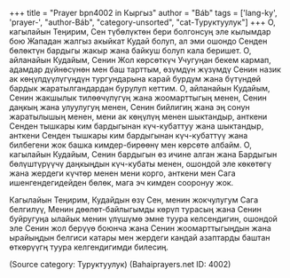 +++
title = "Prayer bpn4002 in Кыргыз"
author = "Báb"
tags = ['lang-ky', 'prayer-', "author-Báb", "category-unsorted", "cat-Туруктуулук"]
+++
О, кагылайын Теңирим, Сен түбөлүктөн бери болгонсуң эле кылымдар бою Жападан жалгыз акыйкат Кудай болуп, ал эми ошондо Сенден бөлөктүн бардыгы жакыр жана байкуш болуп кала беришет. О, айланайын Кудайым, Сенин Жол көрсөткүч Учугуңан бекем кармап, адамдар дүйнөсүнөн мен баш тарттым, өзүмдүн жүзүмдү Сенин назик ак көңүлдүүлүгүңдүн тургундарына карай бурдум жана бүтүндөй бардык жаратылгандардан бурулуп кеттим. О, айланайын Кудайым, Сенин жакшылык тилөөчүлүгүң жана жоомарттыгың менен, Сенин даңкың жана улуулугуң менен, Сенин бийлигиң жана эң сонун жаратылышың менен, мени ак көңүлүң менен шыктандыр, анткени Сенден тышкары ким бардыгынан күч-кубаттуу жана шыктандыр, анткени Сенден тышкары ким бардыгынан күч-кубаттүү жана билбегени жок башка кимдер-бирөөнү мен көрсөтө албайм. О, кагылайын Кудайым, Сенин бардыгын өз ичине алган жана Бардыгын бөлүштүрүүчү даңкыңдын күч-кубаты менен, ошондой эле көкөтөгү жана жердеги күчтөр менен мени корго, анткени мен Сага ишенгендегидейден бөлөк, мага эч кимден сооронуу жок.

Кагылайын Теңирим, Кудайдын өзү Сен, менин жокчулугум Сага белгилүү, Менин дөөлөт-байлыгымды көрүп турасың жана Сенин буйругуңа ылайык менин үлүшүмө эмне туура келсендигин, ошондой эле Сенин жол берүүө боюнча жана Сенин жоомарттыгыңдын жана ырайыңдын белгиси катары мен жердеги кандай азаптарды баштан өткөрүүгң туура келгендигимди билесиң.

(Source category: Туруктуулук)
(Bahaiprayers.net ID: 4002)
